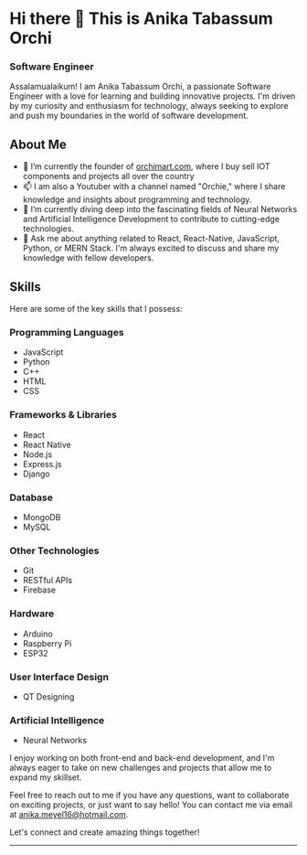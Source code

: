 # Hi there 👋 This is Anika Tabassum Orchi

### Software Engineer

Assalamualaikum! I am Anika Tabassum Orchi, a passionate Software Engineer with a love for learning and building innovative projects. I'm driven by my curiosity and enthusiasm for technology, always seeking to explore and push my boundaries in the world of software development.

## About Me

- 🔭 I’m currently the founder of [orchimart.com](https://orchimart.com), where I buy sell IOT components and projects all over the country
- 📫 I am also a Youtuber with a channel named "Orchie," where I share knowledge and insights about programming and technology.
- 🌱 I’m currently diving deep into the fascinating fields of Neural Networks and Artificial Intelligence Development to contribute to cutting-edge technologies.
- 💬 Ask me about anything related to React, React-Native, JavaScript, Python, or MERN Stack. I'm always excited to discuss and share my knowledge with fellow developers.

## Skills

Here are some of the key skills that I possess:

### Programming Languages
- JavaScript
- Python
- C++
- HTML
- CSS

### Frameworks & Libraries
- React
- React Native
- Node.js
- Express.js
- Django

### Database
- MongoDB
- MySQL

### Other Technologies
- Git
- RESTful APIs
- Firebase

### Hardware
- Arduino
- Raspberry Pi
- ESP32

### User Interface Design
- QT Designing

### Artificial Intelligence
- Neural Networks

I enjoy working on both front-end and back-end development, and I'm always eager to take on new challenges and projects that allow me to expand my skillset.

Feel free to reach out to me if you have any questions, want to collaborate on exciting projects, or just want to say hello! You can contact me via email at [anika.meyel16@hotmail.com](mailto:anika.meyel16@hotmail.com).

Let's connect and create amazing things together!

---
